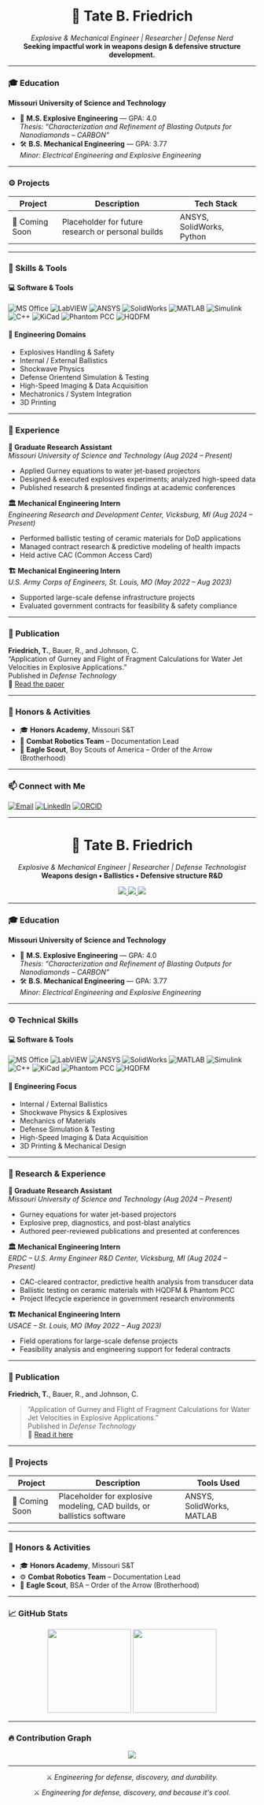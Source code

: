 <!-- GitHub README.md for Tate B. Friedrich -->

<h1 align="center">🧨 Tate B. Friedrich</h1>
<p align="center">
  <em>Explosive & Mechanical Engineer | Researcher | Defense Nerd</em><br>
  <strong>Seeking impactful work in weapons design & defensive structure development.</strong>
</p>

---

### 🎓 Education

**Missouri University of Science and Technology**  
- 🧪 **M.S. Explosive Engineering** — GPA: 4.0  
  _Thesis: “Characterization and Refinement of Blasting Outputs for Nanodiamonds – CARBON”_  
- 🛠️ **B.S. Mechanical Engineering** — GPA: 3.77  
  _Minor: Electrical Engineering and Explosive Engineering_  

---

### ⚙️ Projects

<!-- Future project cards -->
| Project | Description | Tech Stack |
|--------|-------------|------------|
| 🔧 Coming Soon | Placeholder for future research or personal builds | ANSYS, SolidWorks, Python |

---

### 🧠 Skills & Tools

#### 💻 Software & Tools
![MS Office](https://img.shields.io/badge/MS_Office-0078D4?style=flat&logo=microsoft-office&logoColor=white)
![LabVIEW](https://img.shields.io/badge/LabVIEW-FFB000?style=flat&logo=ni&logoColor=white)
![ANSYS](https://img.shields.io/badge/ANSYS-FFC107?style=flat&logo=ansys&logoColor=black)
![SolidWorks](https://img.shields.io/badge/SolidWorks-E2231A?style=flat&logo=solidworks&logoColor=white)
![MATLAB](https://img.shields.io/badge/MATLAB-0076A8?style=flat&logo=mathworks&logoColor=white)
![Simulink](https://img.shields.io/badge/Simulink-FF6F00?style=flat&logo=mathworks&logoColor=white)
![C++](https://img.shields.io/badge/C++-00599C?style=flat&logo=c%2B%2B&logoColor=white)
![KiCad](https://img.shields.io/badge/KiCad-314CB7?style=flat&logo=kicad&logoColor=white)
![Phantom PCC](https://img.shields.io/badge/Phantom_PCC-Purple?style=flat&logo=camera&logoColor=white)
![HQDFM](https://img.shields.io/badge/HQDFM-Blue?style=flat&logo=code&logoColor=white)

#### 🎯 Engineering Domains
- Explosives Handling & Safety
- Internal / External Ballistics
- Shockwave Physics
- Defense Orientend Simulation & Testing
- High-Speed Imaging & Data Acquisition  
- Mechatronics / System Integration
- 3D Printing

---

### 🧪 Experience

**🔬 Graduate Research Assistant**  
_Missouri University of Science and Technology (Aug 2024 – Present)_  
- Applied Gurney equations to water jet-based projectors  
- Designed & executed explosives experiments; analyzed high-speed data  
- Published research & presented findings at academic conferences  

**🏛️ Mechanical Engineering Intern**  
_Engineering Research and Development Center, Vicksburg, MI (Aug 2024 – Present)_  
- Performed ballistic testing of ceramic materials for DoD applications  
- Managed contract research & predictive modeling of health impacts  
- Held active CAC (Common Access Card)  

**🏗️ Mechanical Engineering Intern**  
_U.S. Army Corps of Engineers, St. Louis, MO (May 2022 – Aug 2023)_  
- Supported large-scale defense infrastructure projects  
- Evaluated government contracts for feasibility & safety compliance  

---

### 📄 Publication

**Friedrich, T.**, Bauer, R., and Johnson, C.  
“Application of Gurney and Flight of Fragment Calculations for Water Jet Velocities in Explosive Applications.”  
Published in _Defense Technology_  
📎 [Read the paper](https://doi.org/10.1016/j.dt.2025.03.010)

---

### 🏅 Honors & Activities

- 🎓 **Honors Academy**, Missouri S&T  
- 🤖 **Combat Robotics Team** – Documentation Lead  
- 🦅 **Eagle Scout**, Boy Scouts of America – Order of the Arrow (Brotherhood)

---

### 📫 Connect with Me

[![Email](https://img.shields.io/badge/Email-tateb.friedrich%40gmail.com-blue?style=flat&logo=gmail)](mailto:tateb.friedrich@gmail.com)
[![LinkedIn](https://img.shields.io/badge/LinkedIn-Tate%20Friedrich-blue?style=flat&logo=linkedin)](https://www.linkedin.com/in/tate-friedrich-835b1321b)
[![ORCID](https://img.shields.io/badge/ORCID-0009--0003--1121--5728-green?style=flat&logo=orcid)](https://orcid.org/0009-0003-1121-5728)

---

<!-- GitHub README.md for Tate B. Friedrich -->

<h1 align="center">🧨 Tate B. Friedrich</h1>
<p align="center">
  <em>Explosive & Mechanical Engineer | Researcher | Defense Technologist</em><br>
  <strong>Weapons design • Ballistics • Defensive structure R&D</strong>
</p>

<p align="center">
  <a href="mailto:tatefriedrich@gmail.com">
    <img src="https://img.shields.io/badge/Email-tatefriedrich%40gmail.com-blue?style=flat&logo=gmail" />
  </a>
  <a href="https://www.linkedin.com/in/your-link">
    <img src="https://img.shields.io/badge/LinkedIn-Profile-blue?style=flat&logo=linkedin" />
  </a>
  <a href="https://orcid.org/0000-0000-0000-0000">
    <img src="https://img.shields.io/badge/ORCID-0000--0000--0000--0000-green?style=flat&logo=orcid" />
  </a>
</p>

---

### 🎓 Education

**Missouri University of Science and Technology**  
- 🧪 **M.S. Explosive Engineering** — GPA: 4.0  
  _Thesis: “Characterization and Refinement of Blasting Outputs for Nanodiamonds – CARBON”_  
- 🛠️ **B.S. Mechanical Engineering** — GPA: 3.77  
  _Minor: Electrical Engineering and Explosive Engineering_  

---

### ⚙️ Technical Skills

#### 💻 Software & Tools
![MS Office](https://img.shields.io/badge/MS_Office-0078D4?style=flat&logo=microsoft-office&logoColor=white)
![LabVIEW](https://img.shields.io/badge/LabVIEW-FFB000?style=flat&logo=ni&logoColor=white)
![ANSYS](https://img.shields.io/badge/ANSYS-FFC107?style=flat&logo=ansys&logoColor=black)
![SolidWorks](https://img.shields.io/badge/SolidWorks-E2231A?style=flat&logo=solidworks&logoColor=white)
![MATLAB](https://img.shields.io/badge/MATLAB-0076A8?style=flat&logo=mathworks&logoColor=white)
![Simulink](https://img.shields.io/badge/Simulink-FF6F00?style=flat&logo=mathworks&logoColor=white)
![C++](https://img.shields.io/badge/C++-00599C?style=flat&logo=c%2B%2B&logoColor=white)
![KiCad](https://img.shields.io/badge/KiCad-314CB7?style=flat&logo=kicad&logoColor=white)
![Phantom PCC](https://img.shields.io/badge/Phantom_PCC-Gray?style=flat&logo=camera&logoColor=white)
![HQDFM](https://img.shields.io/badge/HQDFM-Black?style=flat&logo=code&logoColor=white)

#### 🎯 Engineering Focus
- Internal / External Ballistics  
- Shockwave Physics & Explosives  
- Mechanics of Materials  
- Defense Simulation & Testing  
- High-Speed Imaging & Data Acquisition  
- 3D Printing & Mechanical Design  

---

### 🧪 Research & Experience

**🔬 Graduate Research Assistant**  
_Missouri University of Science and Technology (Aug 2024 – Present)_  
- Gurney equations for water jet-based projectors  
- Explosive prep, diagnostics, and post-blast analytics  
- Authored peer-reviewed publications and presented at conferences  

**🏛️ Mechanical Engineering Intern**  
_ERDC – U.S. Army Engineer R&D Center, Vicksburg, MI (Aug 2024 – Present)_  
- CAC-cleared contractor, predictive health analysis from transducer data  
- Ballistic testing on ceramic materials with HQDFM & Phantom PCC  
- Project lifecycle experience in government research environments  

**🏗️ Mechanical Engineering Intern**  
_USACE – St. Louis, MO (May 2022 – Aug 2023)_  
- Field operations for large-scale defense projects  
- Feasibility analysis and engineering support for federal contracts  

---

### 📄 Publication

**Friedrich, T.**, Bauer, R., and Johnson, C.  
> “Application of Gurney and Flight of Fragment Calculations for Water Jet Velocities in Explosive Applications.”  
Published in _Defense Technology_  
📎 [Read it here](https://doi.org/10.1016/j.dt.2025.03.010)

---

### 🚀 Projects

| Project | Description | Tools Used |
|--------|-------------|------------|
| 🔧 Coming Soon | Placeholder for explosive modeling, CAD builds, or ballistics software | ANSYS, SolidWorks, MATLAB |

---

### 🏅 Honors & Activities

- 🎓 **Honors Academy**, Missouri S&T  
- ⚙️ **Combat Robotics Team** – Documentation Lead  
- 🦅 **Eagle Scout**, BSA – Order of the Arrow (Brotherhood)

---

### 📈 GitHub Stats

<p align="center">
  <img src="https://github-readme-stats.vercel.app/api?username=your-github-username&show_icons=true&theme=tokyonight" height="170" />
  <img src="https://github-readme-stats.vercel.app/api/top-langs/?username=your-github-username&layout=compact&theme=tokyonight" height="170" />
</p>

---

### 🔥 Contribution Graph

<p align="center">
  <img src="https://github-readme-activity-graph.vercel.app/graph?username=your-github-username&theme=react-dark&area=true&hide_border=true" />
</p>

---

<p align="center">
  ⚔️ <em>Engineering for defense, discovery, and durability.</em>  
</p>


<p align="center">
  ⚔️ <em>Engineering for defense, discovery, and because it's cool.</em>  
</p>
